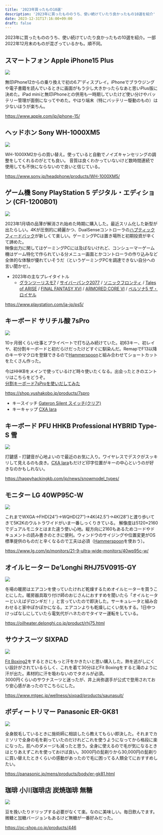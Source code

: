```yaml
---
title: '2023年買ったもの10選'
description: '2023年に買ったもののうち、使い続けていたり良かったもの10選を紹介'
date: 2023-12-31T17:16:00+09:00
draft: false
---
```


2023年に買ったもののうち、使い続けていたり良かったもの10選を紹介。一部2022年12月末のものが混ざっているかも。順不同。

## スマートフォン Apple iPhone15 Plus
![](https://store.storeimages.cdn-apple.com/8567/as-images.apple.com/is/iphone-15-finish-select-202309-6-7inch-black?wid=2560&hei=1440&fmt=p-jpg&qlt=80&.v=1692923781972)

無印iPhone12からの乗り換えで初の6.7″ディスプレイ。iPhoneでブラウジングや電子書籍を読んでいるときに画面がもう少し大きかったらなあと思いPlus版に決めた。iPad miniと無印iPhoneとの併用も一時期していたけど使い分けやバッテリー管理が面倒になってやめた。やはり端末（特にバッテリー駆動のもの）は少ないほうが楽ちん。

https://www.apple.com/jp/iphone-15/

## ヘッドホン Sony WH-1000XM5
![](https://www.sony.jp/products/picture/WH-1000XM5.jpg)

WH-1000XM2からの買い替え。使っていると自動でノイズキャンセリングの調整をしてくれるのがとても良い。
音質は良くわかっていないけど数時間連続で使用しても不快にならないので良いと信じている。

https://www.sony.jp/headphone/products/WH-1000XM5/

## ゲーム機 Sony PlayStation 5 デジタル・エディション (CFI-1200B01)
![](https://www.sony.jp/imag/product/CFI-1200B01?$ImageExL$)

2023年1月頃の品薄が解消され始めた時期に購入した。最近スリム化した新型が出たらしい。4Kが圧倒的に綺麗かつ、DualSenseコントローラの[ハプティックフィードバック](https://www.playstation.com/ja-jp/accessories/dualsense-wireless-controller/)が新しくて楽しい。ゲーミングPCは置き場所と初期投資が辛くて諦めた。  
映像出力に関してはゲーミングPCには及ばないけれど、コンシューマーゲーム機はゲーム特化で作られている分メニュー画面とかコントローラの作り込みなど全体的な体験が優れていそうだ（というゲーミングPCを調達できない自分への言い聞かせ）。

- 2023年の主なプレイタイトル
  - [グランツーリスモ7](https://store.playstation.com/ja-jp/product/JP9001-PPSA01315_00-GT7STD0000000PS5) / [サイバーパンク2077](https://store.playstation.com/ja-jp/product/JP3522-PPSA04026_00-0000000000000002) / [ソニックフロンティ](https://store.playstation.com/ja-jp/product/JP0177-PPSA06388_00-SONICRANGERSDX00) / [Tales of ARISE](https://store.playstation.com/ja-jp/product/JP0700-PPSA02296_00-TOARISEPS5000001) / [FINAL FANTASY XVI](https://store.playstation.com/ja-jp/product/JP0082-PPSA08030_00-FF16JP0000000002) / [ARMORED CORE VI](https://store.playstation.com/ja-jp/product/JP0506-PPSA02269_00-ARMOREDCORE60000) / [ペルソナ5 ザ・ロイヤル](https://store.playstation.com/ja-jp/product/JP0005-PPSA03805_00-P5RGAME000000000)


https://www.playstation.com/ja-jp/ps5/

## キーボード サリチル酸 7sPro
![](https://pbs.twimg.com/media/FpOnpdaaEAAuTom?format=jpg&name=small)

10ヶ月弱くらい仕事とプライベートで打ち込み続けていた。初63キー、初レイヤ、初分割キーボードと初だらけだったけどすぐに馴染んだ。RemapでF13以降のキーやマクロを登録できるので[Hammerspoon](https://www.hammerspoon.org/)と組み合わせてショートカットをたくさん作った。

今はHHKBをメインで使っているけど時々使いたくなる。出会ったときのエントリはこちらをどうぞ。  
[分割キーボード7sProを使いだしてみた](https://nagu.dev/posts/%E5%88%86%E5%89%B2%E3%82%AD%E3%83%BC%E3%83%9C%E3%83%BC%E3%83%897spro%E3%82%92%E4%BD%BF%E3%81%84%E3%81%A0%E3%81%97%E3%81%A6%E3%81%BF%E3%81%9F/)

https://shop.yushakobo.jp/products/7spro
- キースイッチ [Gateron Silent スイッチ(クリア)](https://shop.yushakobo.jp/products/a02gs)
- キーキャップ [CXA Iara](https://shop.yushakobo.jp/products/5653)


## キーボード PFU HHKB Professional HYBRID Type-S 雪
![](https://happyhackingkb.com/jp/news/snowmodel_types/image/lineUp_us.jpg)

打鍵感・打鍵音が心地よいので最近のお気に入り。ワイヤレスでデスクがスッキリして見えるのも良き。[CXA Iara](https://shop.yushakobo.jp/products/5653)もだけど印字位置がキーの中心というのが好きなのかもしれない。

https://happyhackingkb.com/jp/news/snowmodel_types/


## モニター LG 40WP95C-W
![](https://www.lg.com/content/dam/channel/wcms/jp/images/monitor/40wp95c-w_ajl_ejjp_jp_c/gallery/DZ-2.jpg)

これまでWXGA→FHD(24″)→WQHD(27″)→4K(42.5″)→4K(28″)と渡り歩いてきて5K2Kのウルトラワイドがいま一番しっくりきている。
解像度は5120×2160でデュアルモニタとはまた違う使い心地。縦方向に2160もあるためコードやドキュメントの読み書きのときに便利。ウィンドウのサイジングや位置変更がOS標準提供のものだと辛くなるので工夫は必須（[Hammerspoon](https://www.hammerspoon.org/)を使おう）。

https://www.lg.com/jp/monitors/21-9-ultra-wide-monitors/40wp95c-w/

## オイルヒーター De’Longhi RHJ75V0915-GY
![](https://oilheater.delonghi.co.jp/2021/images/products/RHJ75V0915-GY.png)

冬場の暖房はエアコンを使っていたけれど乾燥するためオイルヒーターを買うことにした。暖房器具取り付け師のおじさんにおすすめを聞いたら「オイルヒーターといえばデロンギだ！」と言っていたので即決した。サーキュレータと組み合わせると家中ぽかぽかになる。エアコンよりも乾燥しにくい気もする。1日中つけっぱなしにしていたら電気代がハネたのでタイマー運転をしている。

https://oilheater.delonghi.co.jp/product/rhj75.html

## サウナスーツ SIXPAD
![](https://www.mtgec.jp/img/goods/S/5056622101_36e41b7d2648432cbf27bee8b02d1791.jpg)

[Fit Boxing2](https://fitboxing.net/2/)をするときにもっと汗をかきたいと思い購入した。熱を逃がしにくい設計がされているらしく、これを着て30分ほどFit Boxingをすると滝のように汗が出た。素材的に汗を吸わないのでタオルが必須。  
3000円くらいのサウナスーツと迷ったが、井上尚弥選手が公式で登用されており安心感があったのでこちらにした。

https://www.mtgec.jp/wellness/sixpad/products/saunasuit/

## ボディートリマー Panasonic ER-GK81
![](https://panasonic.jp/mens/products/body/er-gk81/img/img20.jpg)

全身脱毛しているときに施術師に相談したら教えてもらい即決した。それまでカミソリで全身の毛を剃っていたのだけれどこれを使うようになってから格段に楽になった。肌へのダメージも減ったと思う。全身に使えるので毛が気になるときはとりあえずこれを使っておけば良い。3000円の髭剃りから30,000円の髭剃りに買い替えたときくらいの感動があったので毛に困ってる人類全てにおすすめしたい。

https://panasonic.jp/mens/products/body/er-gk81.html

## 珈琲 小川珈琲店 炭焼珈琲 無糖
![](https://oc-shop.co.jp/cdn/shop/files/449-2.png?v=1688356075&width=713)

豆を挽いたりドリップする必要がなくて楽。なのに美味しい。毎日飲んでます。微糖と加糖バージョンもあるけど無糖が一番好みだった。

https://oc-shop.co.jp/products/446
